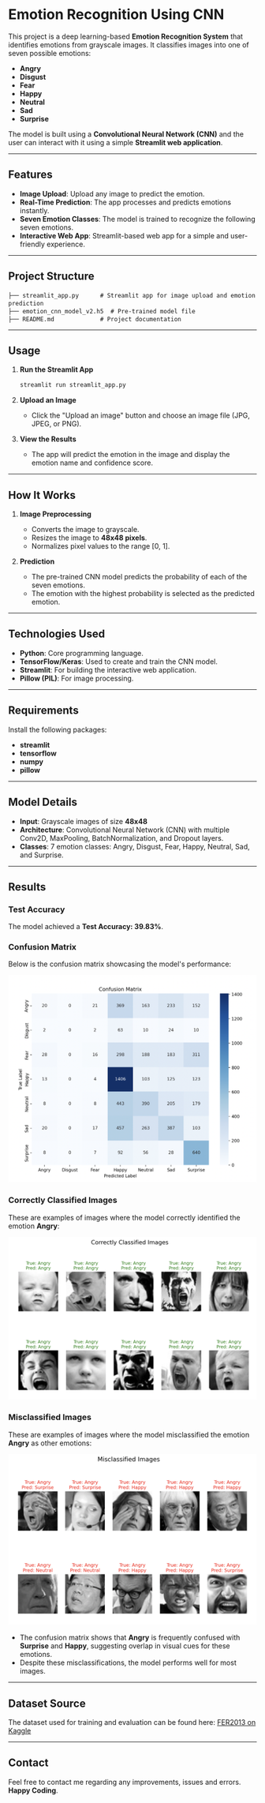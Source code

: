 # Emotion Recognition Using CNN

This project is a deep learning-based **Emotion Recognition System** that identifies emotions from grayscale images. It classifies images into one of seven possible emotions:

- **Angry**
- **Disgust**
- **Fear**
- **Happy**
- **Neutral**
- **Sad**
- **Surprise**

The model is built using a **Convolutional Neural Network (CNN)** and the user can interact with it using a simple **Streamlit web application**.

---

## **Features**
- **Image Upload**: Upload any image to predict the emotion.
- **Real-Time Prediction**: The app processes and predicts emotions instantly.
- **Seven Emotion Classes**: The model is trained to recognize the following seven emotions.
- **Interactive Web App**: Streamlit-based web app for a simple and user-friendly experience.

---

## **Project Structure**
```
├── streamlit_app.py      # Streamlit app for image upload and emotion prediction
├── emotion_cnn_model_v2.h5  # Pre-trained model file
├── README.md             # Project documentation
```

---

## **Usage**

1. **Run the Streamlit App**
   ```bash
   streamlit run streamlit_app.py
   ```

2. **Upload an Image**
   - Click the "Upload an image" button and choose an image file (JPG, JPEG, or PNG).

3. **View the Results**
   - The app will predict the emotion in the image and display the emotion name and confidence score.

---

## **How It Works**

1. **Image Preprocessing**
   - Converts the image to grayscale.
   - Resizes the image to **48x48 pixels**.
   - Normalizes pixel values to the range [0, 1].

2. **Prediction**
   - The pre-trained CNN model predicts the probability of each of the seven emotions.
   - The emotion with the highest probability is selected as the predicted emotion.

---

## **Technologies Used**
- **Python**: Core programming language.
- **TensorFlow/Keras**: Used to create and train the CNN model.
- **Streamlit**: For building the interactive web application.
- **Pillow (PIL)**: For image processing.

---

## **Requirements**
Install the following packages:
- **streamlit**
- **tensorflow**
- **numpy**
- **pillow**

---

## **Model Details**

- **Input**: Grayscale images of size **48x48**
- **Architecture**: Convolutional Neural Network (CNN) with multiple Conv2D, MaxPooling, BatchNormalization, and Dropout layers.
- **Classes**: 7 emotion classes: Angry, Disgust, Fear, Happy, Neutral, Sad, and Surprise.

---

## **Results**

### **Test Accuracy**
The model achieved a **Test Accuracy: 39.83%**.

### **Confusion Matrix**
Below is the confusion matrix showcasing the model's performance:

![Confusion Matrix](confusion_matrix.png)

### **Correctly Classified Images**
These are examples of images where the model correctly identified the emotion **Angry**:

![Correctly Classified Angry Images](correct_images.png)

### **Misclassified Images**
These are examples of images where the model misclassified the emotion **Angry** as other emotions:

![Misclassified Angry Images](misclassified_images.png)

- The confusion matrix shows that **Angry** is frequently confused with **Surprise** and **Happy**, suggesting overlap in visual cues for these emotions.
- Despite these misclassifications, the model performs well for most images.

---

## **Dataset Source**
The dataset used for training and evaluation can be found here: [FER2013 on Kaggle](https://www.kaggle.com/datasets/msambare/fer2013/data)

---

## **Contact**
Feel free to contact me regarding any improvements, issues and errors.
**Happy Coding**.

